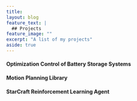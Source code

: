 ```yaml
---
title: 
layout: blog
feature_text: |
  ## Projects
feature_image: ""
excerpt: "A list of my projects"
aside: true
---
```


#### Optimization Control of Battery Storage Systems

#### Motion Planning Library

#### StarCraft Reinforcement Learning Agent
